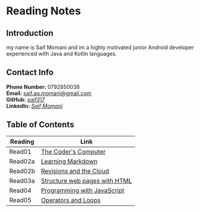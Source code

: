# **Reading Notes**

## **Introduction**

my name is Saif Momani and im a highly motivated junior Android developer experienced with Java and Kotlin languages.

## **Contact Info**

**Phone Number:** 0792850038  
**Email:** saif.aq.momani@gmail.com  
**GitHub:** _[saif317](https://github.com/saif317)_  
**LinkedIn:** _[Saif Momani](https://www.linkedin.com/in/smomani/)_

## **Table of Contents**

| Reading | Link                                        |
| ------- | ------------------------------------------- |
| Read01  | [The Coder's Computer](read01.md)           |
| Read02a | [Learning Markdown](read02a.md)             |
| Read02b | [Revisions and the Cloud](read02b.md)       |
| Read03a | [Structure web pages with HTML](read03a.md) |
| Read04  | [Programming with JavaScript](read04.md)    |
| Read05  | [Operators and Loops](read05.md)            |
